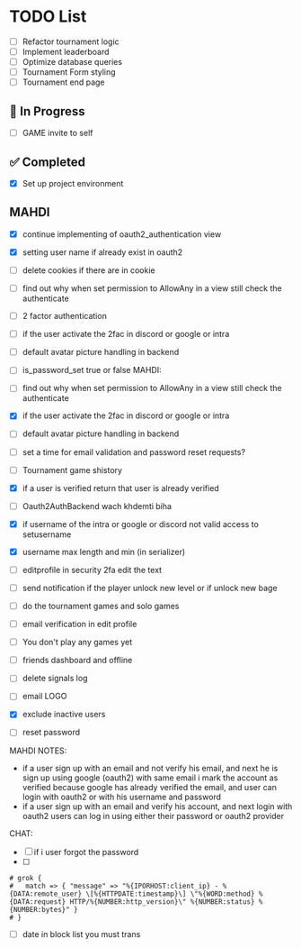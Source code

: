 # TODO List

- [ ] Refactor tournament logic
- [ ] Implement leaderboard
- [ ] Optimize database queries
- [ ] Tournament Form styling
- [ ] Tournament end page

## 🚧 In Progress

- [ ] GAME invite to self

## ✅ Completed

- [x] Set up project environment

## MAHDI

- [X] continue implementing of oauth2_authentication view
- [X] setting user name if already exist in oauth2
- [ ] delete cookies if there are in cookie
- [ ] find out why when set permission to AllowAny in a view still check the authenticate
- [ ] 2 factor authentication
- [ ] if the user activate the 2fac in discord or google or intra
- [ ] default avatar picture handling in backend
- [ ] is_password_set true or false
MAHDI:
 - [ ] find out why when set permission to AllowAny in a view still check the authenticate
 - [X] if the user activate the 2fac in discord or google or intra
 - [ ] default avatar picture handling in backend
 - [ ] set a time for email validation and password reset requests?
 - [ ] Tournament game shistory
 - [X] if a user is verified return that user is already verified
 - [ ] Oauth2AuthBackend wach khdemti biha
 - [X] if username of the intra or google or discord not valid access to setusername
 - [X] username max length and min (in serializer)
 - [ ] editprofile in security 2fa edit the text
 - [ ] send notification if the player unlock new level or if unlock new bage
 - [ ] do the tournament games and solo games
 - [ ] email verification in edit profile
 - [ ] You don't play any games yet
 - [ ] friends dashboard and offline
 - [ ] delete signals log

 - [ ] email LOGO
 - [X] exclude inactive users
 - [ ] reset password

MAHDI NOTES:
   - if a user sign up with an email and not verify his email, and next he is sign up using google (oauth2) with same email
      i mark the account as verified because google has already verified the email, and user can login with oauth2 or with his username and password
   - if a user sign up with an email and verify his account, and next login with oauth2
      users can log in using either their password or oauth2 provider

CHAT:
 - [ ] if i user forgot the password
 - [ ]


    # grok {
    #   match => { "message" => "%{IPORHOST:client_ip} - %{DATA:remote_user} \[%{HTTPDATE:timestamp}\] \"%{WORD:method} %{DATA:request} HTTP/%{NUMBER:http_version}\" %{NUMBER:status} %{NUMBER:bytes}" }
    # }
- [ ] date in block list you must trans
